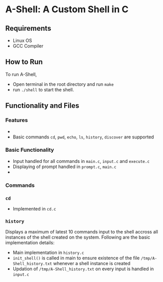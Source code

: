 # A-Shell: A Custom Shell in C
## Requirements
- Linux OS
- GCC Compiler

## How to Run
To run A-Shell, 
- Open terminal in the root directory and run `make`
- run `./shell` to start the shell.

## Functionality and Files
###  Features
- 
- Basic commands `cd`, `pwd`, `echo`, `ls`, `history`, `discover` are supported

### Basic Functionality
- Input handled for all commands in `main.c`, `input.c` and `execute.c`
- Displaying of prompt handled in `prompt.c`, `main.c`
- 

### Commands
### `cd`
- Implemented in `cd.c`

### `history`
Displays a maximum of latest 10 commands input to the shell accross all instances of the shell created on the system. Following are the basic implementation details:
- Main implementation in `history.c`
- `init_shell()` is called in main to ensure existence of the file `/tmp/A-Shell_history.txt` whenever a shell instance is created
- Updation of `/tmp/A-Shell_history.txt` on every input is handled in `input.c`
